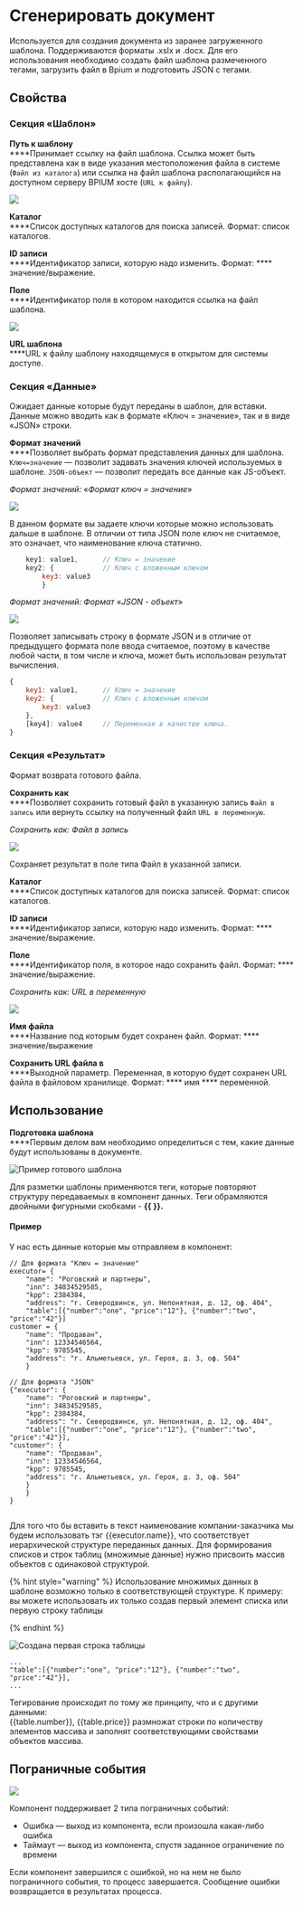 # Сгенерировать документ

Используется для создания документа из заранее загруженного шаблона. Поддерживаются форматы .xslx и .docx. Для его использования необходимо создать файл шаблона размеченного тегами, загрузить файл в Bpium и подготовить JSON с тегами. &#x20;

## Свойства

### Секция «Шаблон»

**Путь к шаблону**\
****Принимает ссылку на файл шаблона. Ссылка может быть представлена как в виде указания местоположения файла в системе (`Файл из каталога`) или ссылка на файл шаблона располагающийся на доступном серверу BPIUM хосте (`URL к файлу`).

![](<../../../../.gitbook/assets/image (9).png>)

**Каталог**\
****Список доступных каталогов для поиска записей. Формат: список каталогов.

**ID записи**  \
****Идентификатор записи, которую надо изменить. Формат: **** значение/выражение.

**Поле**\
****Идентификатор поля в котором находится ссылка на файл шаблона.

![](<../../../../.gitbook/assets/image (65).png>)

**URL шаблона**\
****URL к файлу шаблону находящемуся в открытом для системы доступе.

### Секция «Данные»

Ожидает данные которые будут переданы в шаблон, для вставки. Данные можно вводить как в формате «Ключ = значение», так и в виде «JSON» строки.

**Формат значений**  \
****Позволяет выбрать формат представления данных для шаблона. `Ключ=значение` — позволит задавать значения ключей используемых в шаблоне. `JSON-объект` — позволит передать все данные как JS-объект.

_Формат значений:_ «_Формат ключ = значение_»

![](<../../../../.gitbook/assets/image (4).png>)

В данном формате вы задаете ключи которые можно использовать дальше в шаблоне. В отличии от типа JSON поле ключ не считаемое, это означает, что наименование ключа статично.

```javascript
    key1: value1,      // Ключ = значение
    key2: {            // Ключ с вложенным ключом
        key3: value3    
        }

```

_Формат значений: Формат_ «_JSON - объект_»

![](<../../../../.gitbook/assets/image (15).png>)

Позволяет записывать строку в формате JSON и в отличие от предыдущего формата поле ввода считаемое, поэтому в качестве любой части, в том числе и ключа, может быть использован результат вычисления.

```javascript
{
    key1: value1,      // Ключ = значение
    key2: {            // Ключ с вложенным ключом
        key3: value3    
    },
    [key4]: value4     // Переменная в качестве ключа.
}
```

### Секция «Результат»

Формат возврата готового файла.

**Сохранить как**\
****Позволяет сохранить готовый файл в указанную запись `Файл в запись` или вернуть ссылку на полученный файл `URL в переменную`.

_Сохранить как: Файл в запись_

![](../../../../.gitbook/assets/3-screenshot.png)

Сохраняет результат в поле типа Файл в указанной записи.

**Каталог**\
****Список доступных каталогов для поиска записей. Формат: список каталогов.

**ID записи**  \
****Идентификатор записи, которую надо изменить. Формат: **** значение/выражение.

**Поле**\
****Идентификатор поля, в которое надо сохранить файл. Формат: **** значение/выражение.

_Сохранить как: URL в переменную_

![](<../../../../.gitbook/assets/1-screenshot (2) (1).png>)

**Имя файла**\
****Название под которым будет сохранен файл. Формат: **** значение/выражение

**Сохранить URL файла в**\
****Выходной параметр. Переменная, в которую будет сохранен URL файла в файловом хранилище. Формат: **** имя **** переменной.

## Использование

**Подготовка шаблона**\
****Первым делом вам необходимо определиться с тем, какие данные будут использованы в документе.&#x20;

![Пример готового шаблона](<../../../../.gitbook/assets/image (1).png>)

Для разметки шаблоны применяются теги, которые повторяют структуру передаваемых в компонент данных. Теги обрамляются двойными фигурными скобками - **\{{ \}}.**

#### **Пример**

У нас есть данные которые мы отправляем в компонент:

```
// Для формата "Ключ = значение"
executor= {
    "name": "Роговский и партнеры",
    "inn": 34834529585,
    "kpp": 2384384,
    "address": "г. Северодвинск, ул. Непонятная, д. 12, оф. 404",
    "table":[{"number":"one", "price":"12"}, {"number":"two", "price":"42"}]
customer = {
   	"name": "Продаван",
    "inn": 12334546564,
   	"kpp": 9785545,
   	"address": "г. Альметьевск, ул. Героя, д. 3, оф. 504"
    }

// Для формата "JSON"
{"executor": {
    "name": "Роговский и партнеры",
    "inn": 34834529585,
    "kpp": 2384384,
    "address": "г. Северодвинск, ул. Непонятная, д. 12, оф. 404",
    "table":[{"number":"one", "price":"12"}, {"number":"two", "price":"42"}], 
"customer": {
    "name": "Продаван",
    "inn": 12334546564,
    "kpp": 9785545,
    "address": "г. Альметьевск, ул. Героя, д. 3, оф. 504"
    }
    }
}
 
```

Для того что бы вставить в текст наименование компании-заказчика мы будем использовать тэг \{{executor.name\}}, что соответствует иерархической структуре переданных данных. Для формирования списков и строк таблиц (множимые данные) нужно присвоить массив объектов с одинаковой структурой.&#x20;

{% hint style="warning" %}
Использование множимых данных в шаблоне возможно только в соответствующей структуре. К примеру: вы можете использовать их только создав первый элемент списка или первую строку таблицы


{% endhint %}

![Создана первая строка таблицы](<../../../../.gitbook/assets/image (16).png>)

```
...
"table":[{"number":"one", "price":"12"}, {"number":"two", "price":"42"}],
...
```

Тегирование происходит по тому же принципу, что и с другими данными:\
\{{table.number\}}, \{{table.price\}} размножат строки по количеству элементов массива и заполнят соответствующими свойствами объектов массива.

## Пограничные события

![](../../../../.gitbook/assets/boundary\_any.png)

Компонент поддерживает 2 типа пограничных событий:

* Ошибка — выход из компонента, если произошла какая-либо ошибка
* Таймаут — выход из компонента, спустя заданное ограничение по времени

Если компонент завершился с ошибкой, но на нем не было пограничного события, то процесс завершается. Сообщение ошибки возвращается в результатах процесса.
